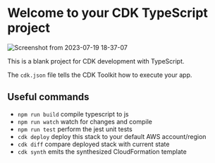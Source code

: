 # Welcome to your CDK TypeScript project

![Screenshot from 2023-07-19 18-37-07](https://github.com/BrendonHenrique/ECommerceAWS/assets/33273035/89e364a4-1471-4c77-9b09-ca877826b5aa)

This is a blank project for CDK development with TypeScript.

The `cdk.json` file tells the CDK Toolkit how to execute your app.

## Useful commands

* `npm run build`   compile typescript to js
* `npm run watch`   watch for changes and compile
* `npm run test`    perform the jest unit tests
* `cdk deploy`      deploy this stack to your default AWS account/region
* `cdk diff`        compare deployed stack with current state
* `cdk synth`       emits the synthesized CloudFormation template
